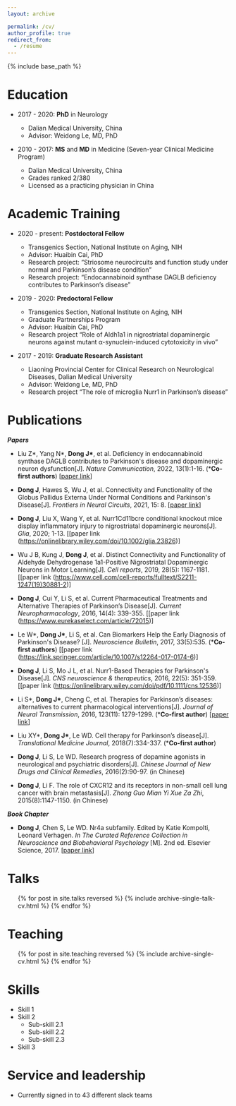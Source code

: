 ```yaml
---
layout: archive

permalink: /cv/
author_profile: true
redirect_from:
  - /resume
---
```


{% include base_path %}

Education
======
* 2017 - 2020: **PhD** in Neurology
  * Dalian Medical University, China
  * Advisor: Weidong Le, MD, PhD
        
* 2010 - 2017: **MS** and **MD** in Medicine (Seven-year Clinical Medicine Program)
  * Dalian Medical University, China
  * Grades ranked 2/380
  * Licensed as a practicing physician in China 

Academic Training 
======
* 2020 - present: **Postdoctoral Fellow** 
  * Transgenics Section, National Institute on Aging, NIH
  * Advisor: Huaibin Cai, PhD
  * Research project: “Striosome neurocircuits and function study under normal and Parkinson’s disease condition”
  * Research project: “Endocannabinoid synthase DAGLB deficiency contributes to Parkinson’s disease” 

* 2019 - 2020: **Predoctoral Fellow**
  * Transgenics Section, National Institute on Aging, NIH
  * Graduate Partnerships Program
  * Advisor: Huaibin Cai, PhD
  * Research project “Role of Aldh1a1 in nigrostriatal dopaminergic neurons against mutant α-synuclein-induced cytotoxicity in vivo”

* 2017 - 2019: **Graduate Research Assistant**
  * Liaoning Provincial Center for Clinical Research on Neurological Diseases, Dalian Medical University
  * Advisor: Weidong Le, MD, PhD
  * Research project “The role of microglia Nurr1 in Parkinson’s disease”
  

Publications
======
**_Papers_**
*  Liu Z*, Yang N*, **Dong J\***, et al. Deficiency in endocannabinoid synthase DAGLB contributes to Parkinson's disease and dopaminergic neuron dysfunction[J]. _Nature Communication_, 2022, 13(1):1-16. (***Co-first authors**) [[paper link](https://www.nature.com/articles/s41467-022-31168-9)]

*  **Dong J**, Hawes S, Wu J, et al. Connectivity and Functionality of the Globus Pallidus Externa Under Normal Conditions and Parkinson's Disease[J]. _Frontiers in Neural Circuits_, 2021, 15: 8. [[paper link](https://www.frontiersin.org/journals/neural-circuits/articles/10.3389/fncir.2021.645287/full)]

*  **Dong J**, Liu X, Wang Y, et al. Nurr1Cd11bcre conditional knockout mice display inflammatory injury to nigrostriatal dopaminergic neurons[J]. _Glia_, 2020; 1-13. [[paper link (https://onlinelibrary.wiley.com/doi/10.1002/glia.23826)]

*  Wu J B, Kung J, **Dong J**, et al. Distinct Connectivity and Functionality of Aldehyde Dehydrogenase 1a1-Positive Nigrostriatal Dopaminergic Neurons in Motor Learning[J]. _Cell reports_, 2019, 28(5): 1167-1181. [[paper link (https://www.cell.com/cell-reports/fulltext/S2211-1247(19)30881-2)]

*  **Dong J**, Cui Y, Li S, et al. Current Pharmaceutical Treatments and Alternative Therapies of Parkinson’s Disease[J]. _Current Neuropharmacology_, 2016, 14(4): 339-355. [[paper link (https://www.eurekaselect.com/article/72015)]

*  Le W*, **Dong J\***, Li S, et al. Can Biomarkers Help the Early Diagnosis of Parkinson's Disease? [J]. _Neuroscience Bulletin_, 2017, 33(5):535. (***Co-first authors**) [[paper link (https://link.springer.com/article/10.1007/s12264-017-0174-6)]

*  **Dong J**, Li S, Mo J L, et al. Nurr1-Based Therapies for Parkinson's Disease[J]. _CNS neuroscience & therapeutics_, 2016, 22(5): 351-359. [[paper link (https://onlinelibrary.wiley.com/doi/pdf/10.1111/cns.12536)]

* Li S*, **Dong J\***, Cheng C, et al. Therapies for Parkinson’s diseases: alternatives to current pharmacological interventions[J]. _Journal of Neural Transmission_, 2016, 123(11): 1279-1299. (***Co-first author**) [[paper link](https://link.springer.com/article/10.1007/s00702-016-1603-9)]

* Liu XY*, **Dong J\***, Le WD. Cell therapy for Parkinson’s disease[J]. _Translational Medicine Journal_, 2018(7):334-337. (***Co-first author**) 

* **Dong J**, Li S, Le WD. Research progress of dopamine agonists in neurological and psychiatric disorders[J]. _Chinese Journal of New Drugs and Clinical Remedies_, 2016(2):90-97. (in Chinese)
 
* **Dong J**, Li F. The role of CXCR12 and its receptors in non-small cell lung cancer with brain metastasis[J]. _Zhong Guo Mian Yi Xue Za Zhi_, 2015(8):1147-1150. (in Chinese)


**_Book Chapter_**

* **Dong J**, Chen S, Le WD. Nr4a subfamily. Edited by Katie Kompolti, Leonard Verhagen. _In The Curated Reference Collection in Neuroscience and Biobehavioral Psychology_ [M]. 2nd ed. Elsevier Science, 2017. [[paper link](https://www.sciencedirect.com/science/article/abs/pii/B9780128093245007100?via%3Dihub)]

  
Talks
======
  <ul>{% for post in site.talks reversed %}
    {% include archive-single-talk-cv.html  %}
  {% endfor %}</ul>
  
Teaching
======
  <ul>{% for post in site.teaching reversed %}
    {% include archive-single-cv.html %}
  {% endfor %}</ul>

Skills
======
* Skill 1
* Skill 2
  * Sub-skill 2.1
  * Sub-skill 2.2
  * Sub-skill 2.3
* Skill 3
  
Service and leadership
======
* Currently signed in to 43 different slack teams
